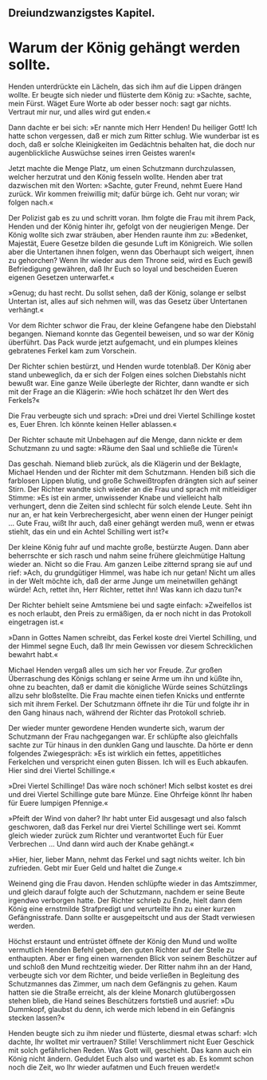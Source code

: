 
<h2>Dreiundzwanzigstes Kapitel.</h2>

<h1>Warum der König gehängt werden sollte.</h1>

Henden unterdrückte ein Lächeln, das sich ihm auf die Lippen
drängen wollte. Er beugte sich nieder und flüsterte dem König zu:
»Sachte, sachte, mein Fürst. Wäget Eure Worte ab oder besser noch:
sagt gar nichts. Vertraut mir nur, und alles wird gut enden.«

Dann dachte er bei sich: »Er nannte mich Herr Henden! Du
heiliger Gott! Ich hatte schon vergessen, daß er mich zum Ritter
schlug. Wie wunderbar ist es doch, daß er solche Kleinigkeiten im
Gedächtnis behalten hat, die doch nur augenblickliche Auswüchse
seines irren Geistes waren!«

Jetzt machte die Menge Platz, um einen Schutzmann durchzulassen,
welcher herzutrat und den König fesseln wollte. Henden aber
trat dazwischen mit den Worten: »Sachte, guter Freund, nehmt
Euere Hand zurück. Wir kommen freiwillig mit; dafür bürge ich.
Geht nur voran; wir folgen nach.«

Der Polizist gab es zu und schritt voran. Ihm folgte die Frau
mit ihrem Pack, Henden und der König hinter ihr, gefolgt von der
neugierigen Menge. Der König wollte sich zwar sträuben, aber
Henden raunte ihm zu: »Bedenket, Majestät, Euere Gesetze bilden
die gesunde Luft im Königreich. Wie sollen aber die Untertanen 
ihnen folgen, wenn das Oberhaupt sich weigert, ihnen zu gehorchen?
Wenn Ihr wieder aus dem Throne seid, wird es Euch gewiß Befriedigung
gewähren, daß Ihr Euch so loyal und bescheiden Eueren
eigenen Gesetzen unterwarfet.«

»Genug; du hast recht. Du sollst sehen, daß der König, solange
er selbst Untertan ist, alles auf sich nehmen will, was das Gesetz über
Untertanen verhängt.«

Vor dem Richter schwor die Frau, der kleine Gefangene habe
den Diebstahl begangen. Niemand konnte das Gegenteil beweisen,
und so war der König überführt. Das Pack wurde jetzt aufgemacht,
und ein plumpes kleines gebratenes Ferkel kam zum Vorschein.

Der Richter schien bestürzt, und Henden wurde totenblaß. Der
König aber stand unbeweglich, da er sich der Folgen eines solchen
Diebstahls nicht bewußt war. Eine ganze Weile überlegte der Richter,
dann wandte er sich mit der Frage an die Klägerin: »Wie hoch
schätzet Ihr den Wert des Ferkels?«

Die Frau verbeugte sich und sprach: »Drei und drei Viertel
Schillinge kostet es, Euer Ehren. Ich könnte keinen Heller ablassen.«

Der Richter schaute mit Unbehagen auf die Menge, dann nickte
er dem Schutzmann zu und sagte: »Räume den Saal und schließe
die Türen!«

Das geschah. Niemand blieb zurück, als die Klägerin und der
Beklagte, Michael Henden und der Richter mit dem Schutzmann.
Henden biß sich die farblosen Lippen blutig, und große Schweißtropfen
drängten sich auf seiner Stirn. Der Richter wandte sich wieder an
die Frau und sprach mit mitleidiger Stimme: »Es ist ein armer, unwissender
Knabe und vielleicht halb verhungert, denn die Zeiten sind
schlecht für solch elende Leute. Seht ihn nur an, er hat kein Verbrechergesicht,
aber wenn einen der Hunger peinigt ... Gute Frau,
wißt Ihr auch, daß einer gehängt werden muß, wenn er etwas
stiehlt, das ein und ein Achtel Schilling wert ist?«

Der kleine König fuhr auf und machte große, bestürzte Augen.
Dann aber beherrschte er sich rasch und nahm seine frühere gleichmütige
Haltung wieder an. Nicht so die Frau. Am ganzen Leibe
zitternd sprang sie auf und rief: »Ach, du grundgütiger Himmel,
was habe ich nur getan! Nicht um alles in der Welt möchte ich, daß
der arme Junge um meinetwillen gehängt würde! Ach, rettet ihn,
Herr Richter, rettet ihn! Was kann ich dazu tun?«
 

Der Richter behielt seine Amtsmiene bei und sagte einfach:
»Zweifellos ist es noch erlaubt, den Preis zu ermäßigen, da er noch
nicht in das Protokoll eingetragen ist.«

»Dann in Gottes Namen schreibt, das Ferkel koste drei Viertel
Schilling, und der Himmel segne Euch, daß Ihr mein Gewissen
vor diesem Schrecklichen bewahrt habt.«

Michael Henden vergaß alles um sich her vor Freude. Zur großen
Überraschung des Königs schlang er seine Arme um ihn und küßte
ihn, ohne zu beachten, daß er damit die königliche Würde seines
Schützlings allzu sehr bloßstellte. Die Frau machte einen tiefen
Knicks und entfernte sich mit ihrem Ferkel. Der Schutzmann öffnete
ihr die Tür und folgte ihr in den Gang hinaus nach, während der
Richter das Protokoll schrieb.

Der wieder munter gewordene Henden wunderte sich, warum
der Schutzmann der Frau nachgegangen war. Er schlüpfte also
gleichfalls sachte zur Tür hinaus in den dunklen Gang und lauschte.
Da hörte er denn folgendes Zwiegespräch: »Es ist wirklich ein fettes,
appetitliches Ferkelchen und verspricht einen guten Bissen. Ich will
es Euch abkaufen. Hier sind drei Viertel Schillinge.«

»Drei Viertel Schillinge! Das wäre noch schöner! Mich selbst
kostet es drei und drei Viertel Schillinge gute bare Münze. Eine
Ohrfeige könnt Ihr haben für Euere lumpigen Pfennige.«

»Pfeift der Wind von daher? Ihr habt unter Eid ausgesagt und
also falsch geschworen, daß das Ferkel nur drei Viertel Schillinge wert
sei. Kommt gleich wieder zurück zum Richter und verantwortet Euch
für Euer Verbrechen ... Und dann wird auch der Knabe gehängt.«

»Hier, hier, lieber Mann, nehmt das Ferkel und sagt nichts
weiter. Ich bin zufrieden. Gebt mir Euer Geld und haltet die Zunge.«

Weinend ging die Frau davon. Henden schlüpfte wieder in das
Amtszimmer, und gleich darauf folgte auch der Schutzmann, nachdem
er seine Beute irgendwo verborgen hatte. Der Richter schrieb zu
Ende, hielt dann dem König eine ernstmilde Strafpredigt und verurteilte
ihn zu einer kurzen Gefängnisstrafe. Dann sollte er ausgepeitscht
und aus der Stadt verwiesen werden.

Höchst erstaunt und entrüstet öffnete der König den Mund und
wollte vermutlich Henden Befehl geben, den guten Richter auf der
Stelle zu enthaupten. Aber er fing einen warnenden Blick von
seinem Beschützer auf und schloß den Mund rechtzeitig wieder. Der
Ritter nahm ihn an der Hand, verbeugte sich vor dem Richter, und 
beide verließen in Begleitung des Schutzmannes das Zimmer, um
nach dem Gefängnis zu gehen. Kaum hatten sie die Straße erreicht,
als der kleine Monarch glutübergossen stehen blieb, die Hand seines
Beschützers fortstieß und ausrief: »Du Dummkopf, glaubst du denn,
ich werde mich lebend in ein Gefängnis stecken lassen?«

Henden beugte sich zu ihm nieder und flüsterte, diesmal etwas
scharf: »Ich dachte, Ihr wolltet mir vertrauen? Stille! Verschlimmert
nicht Euer Geschick mit solch gefährlichen Reden. Was
Gott will, geschieht. Das kann auch ein König nicht ändern. Geduldet
Euch also und wartet es ab. Es kommt schon noch die Zeit,
wo Ihr wieder aufatmen und Euch freuen werdet!«

